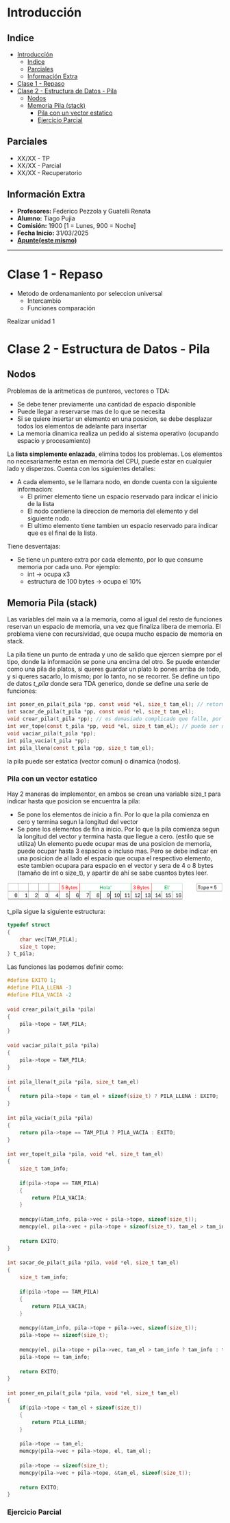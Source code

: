 # Introducción

## Indice

- [Introducción](#introducción)
  - [Indice](#indice)
  - [Parciales](#parciales)
  - [Información Extra](#información-extra)
- [Clase 1 - Repaso](#clase-1---repaso)
- [Clase 2 - Estructura de Datos - Pila](#clase-2---estructura-de-datos---pila)
  - [Nodos](#nodos)
  - [Memoria Pila (stack)](#memoria-pila-stack)
    - [Pila con un vector estatico](#pila-con-un-vector-estatico)
    - [Ejercicio Parcial](#ejercicio-parcial)

## Parciales

- XX/XX - TP
- XX/XX - Parcial
- XX/XX - Recuperatorio

## Información Extra

- **Profesores:** Federico Pezzola y Guatelli Renata
- **Alumno:** Tiago Pujia
- **Comisión:** 1900 [1 = Lunes, 900 = Noche]
- **Fecha Inicio:** 31/03/2025
- **[Apunte(este mismo)](https://github.com/Tiago-Pujia/Base-De-Datos)**

---

# Clase 1 - Repaso

- Metodo de ordenamaniento por seleccion universal
    - Intercambio
    - Funciones comparación

Realizar unidad 1

# Clase 2 - Estructura de Datos - Pila

## Nodos

Problemas de la aritmeticas de punteros, vectores o TDA:
- Se debe tener previamente una cantidad de espacio disponible
- Puede llegar a reservarse mas de lo que se necesita
- Si se quiere insertar un elemento en una posicion, se debe desplazar todos los elementos de adelante para insertar
- La memoria dinamica realiza un pedido al sistema operativo (ocupando espacio y procesamiento)

La **lista simplemente enlazada**, elimina todos los problemas. Los elementos no necesariamente estan en memoria del CPU, puede estar en cualquier lado y disperzos. Cuenta con los siguientes detalles:
- A cada elemento, se le llamara nodo, en donde cuenta con la siguiente informacion:
    - El primer elemento tiene un espacio reservado para indicar el inicio de la lista
    - El nodo contiene la direccion de memoria del elemento y del siguiente nodo.
    - El ultimo elemento tiene tambien un espacio reservado para indicar que es el final de la lista.

Tiene desventajas:
- Se tiene un puntero extra por cada elemento, por lo que consume memoria por cada uno. Por ejemplo:
  - int -> ocupa x3
  - estructura de 100 bytes -> ocupa el 10% 

## Memoria Pila (stack)

Las variables del main va a la memoria, como al igual del resto de funciones reservan un espacio de memoria, una vez que finaliza libera de memoria. El problema viene con recursividad, que ocupa mucho espacio de memoria en stack.

La pila tiene un punto de entrada y uno de salido que ejercen siempre por el tipo, donde la información se pone una encima del otro. Se puede entender como una pila de platos, si queres guardar un plato lo pones arriba de todo, y si queres sacarlo, lo mismo; por lo tanto, no se recorrer. Se define un tipo de datos *t_pila* donde sera TDA generico, donde se define una serie de funciones:

~~~c
int poner_en_pila(t_pila *pp, const void *el, size_t tam_el); // retorna un verdadero o falso si se pudo poner
int sacar_de_pila(t_pila *pp, const void *el, size_t tam_el);
void crear_pila(t_pila *pp); // es demasiado complicado que falle, por lo que no se evalua
int ver_tope(const t_pila *pp, void *el, size_t tam_el); // puede ser que este vacio
void vaciar_pila(t_pila *pp);
int pila_vacia(t_pila *pp);
int pila_llena(const t_pila *pp, size_t tam_el);
~~~

la pila puede ser estatica (vector comun) o dinamica (nodos).

### Pila con un vector estatico

Hay 2 maneras de implementor, en ambos se crean una variable size_t para indicar hasta que posicion se encuentra la pila:
- Se pone los elementos de inicio a fin. Por lo que la pila comienza en cero y termina segun la longitud del vector
- Se pone los elementos de fin a inicio. Por lo que la pila comienza segun la longitud del vector y termina hasta que llegue a cero. (estilo que se utiliza)
Un elemento puede ocupar mas de una posicion de memoria, puede ocupar hasta 3 espacios o incluso mas. Pero se debe indicar en una posicion de al lado el espacio que ocupa el respectivo elemento, este tambien ocupara para espacio en el vector y sera de 4 o 8 bytes (tamaño de int o size_t), y apartir de ahí se sabe cuantos bytes leer.

![](/imgs/clase-2/t_pila.png)

t_pila sigue la siguiente estructura:
~~~c
typedef struct
{
    char vec[TAM_PILA];
    size_t tope;
} t_pila;
~~~

Las funciones las podemos definir como:

~~~c
#define EXITO 1;
#define PILA_LLENA -3
#define PILA_VACIA -2

void crear_pila(t_pila *pila)
{
    pila->tope = TAM_PILA;
}

void vaciar_pila(t_pila *pila)
{
    pila->tope = TAM_PILA;
}

int pila_llena(t_pila *pila, size_t tam_el)
{
    return pila->tope < tam_el + sizeof(size_t) ? PILA_LLENA : EXITO;
}

int pila_vacia(t_pila *pila)
{
    return pila->tope == TAM_PILA ? PILA_VACIA : EXITO;
}

int ver_tope(t_pila *pila, void *el, size_t tam_el)
{
    size_t tam_info;

    if(pila->tope == TAM_PILA)
    {
        return PILA_VACIA;
    }

    memcpy(&tam_info, pila->vec + pila->tope, sizeof(size_t));
    memcpy(el, pila->vec + pila->tope + sizeof(size_t), tam_el > tam_info ? tam_info : tam_el);

    return EXITO;
}

int sacar_de_pila(t_pila *pila, void *el, size_t tam_el)
{
    size_t tam_info;

    if(pila->tope == TAM_PILA)
    {
        return PILA_VACIA;
    }

    memcpy(&tam_info, pila->tope + pila->vec, sizeof(size_t));
    pila->tope += sizeof(size_t);

    memcpy(el, pila->tope + pila->vec, tam_el > tam_info ? tam_info : tam_el);
    pila->tope += tam_info;

    return EXITO;
}

int poner_en_pila(t_pila *pila, void *el, size_t tam_el)
{
    if(pila->tope < tam_el + sizeof(size_t))
    {
        return PILA_LLENA;
    }

    pila->tope -= tam_el;
    memcpy(pila->vec + pila->tope, el, tam_el);

    pila->tope -= sizeof(size_t);
    memcpy(pila->vec + pila->tope, &tam_el, sizeof(size_t));

    return EXITO;
}
~~~

### Ejercicio Parcial

